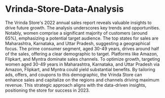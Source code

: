 # Vrinda-Store-Data-Analysis

The Vrinda Store's 2022 annual sales report reveals valuable insights to drive future growth. The analysis underscores key trends and opportunities. Notably, women comprise a significant majority of customers (around 65%), emphasizing a potential target audience. The top states for sales are Maharashtra, Karnataka, and Uttar Pradesh, suggesting a geographical focus. The prime consumer segment, aged 30-49 years, drives around half of the sales, offering a clear demographic to target. Platforms like Amazon, Flipkart, and Myntra dominate sales channels. To optimize growth, targeting women aged 30-49 years in Maharashtra, Karnataka, and Uttar Pradesh via Amazon, Flipkart, and Myntra could yield substantial benefits. By tailoring ads, offers, and coupons to this demographic, the Vrinda Store can enhance sales and capitalize on the regions and channels driving maximum revenue. This strategic approach aligns with the data-driven insights, positioning the store for success in 2023.
